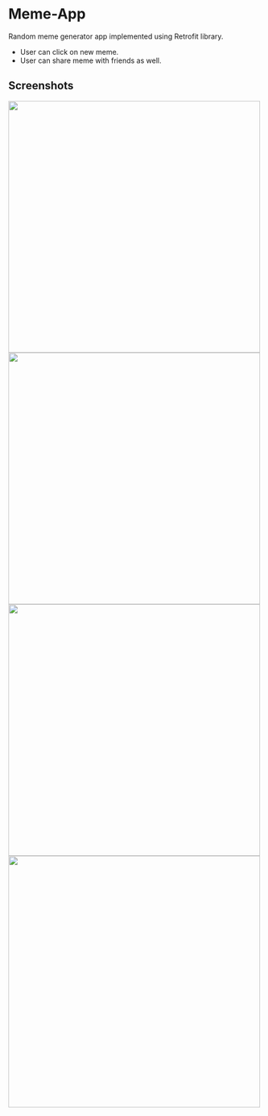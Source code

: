 # Meme-App
Random meme generator app implemented using Retrofit library.
* User can click on new meme.
* User can share meme with friends as well.

## Screenshots
<p>
<img src="https://github.com/ShivangeeRajput/Meme-App/assets/100294737/dc2c00e2-71db-4a6f-8a5c-d805f0f50fc1.jpg" height="500" >
<img src="https://github.com/ShivangeeRajput/Meme-App/assets/100294737/0c842c44-869f-420f-9dbe-bcb3076de932.jpg" height="500">
<img src="https://github.com/ShivangeeRajput/Meme-App/assets/100294737/3da76309-2186-4b5d-89ff-afcf1d103389.jpg" height="500">
<img src="https://github.com/ShivangeeRajput/Meme-App/assets/100294737/28e3ca78-b817-4971-b051-54fd83cfb594.jpg" height="500" >

<p>
  

